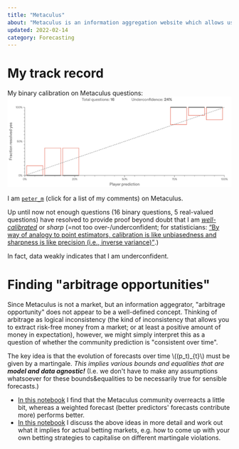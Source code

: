 ```yaml
---
title: "Metaculus"
about: "Metaculus is an information aggregation website which allows users to compare their probabilistic forecasts to those of others. My track record can be found here."
updated: 2022-02-14
category: Forecasting
---
```

# My track record

My binary calibration on Metaculus questions:
![Binary Calibration on Metaculus](/assets/metaculus_binary_calibration.png)

I am [`peter_m`](https://www.metaculus.com/accounts/profile/118245/) (click for a list of my comments) on Metaculus.

Up until now not enough questions (16 binary questions, 5 real-valued questions) have resolved to provide proof beyond doubt that I am <em>[well-calibrated](https://en.wikipedia.org/wiki/Calibration_(statistics)#In_prediction_and_forecasting)</em> or <em>sharp</em> (=not too over-/underconfident; for statisticians: <a href="https://statmodeling.stat.columbia.edu/2019/09/05/gneiting-on-calibration-and-sharpness/"><q>By way of analogy to point estimators, calibration is like unbiasedness and sharpness is like precision (i.e., inverse variance)</q></a>.)

In fact, data weakly indicates that I am underconfident.

# Finding "arbitrage opportunities"

Since Metaculus is not a market, but an information aggegrator, "arbitrage opportunity" does not appear to be a well-defined concept. Thinking of arbitrage as logical inconsistency (the kind of inconsistency that allows you to extract risk-free money from a market; or at least a positive amount of money in expectation), however, we might simply interpret this as a question of whether the community prediction is "consistent over time". 

The key idea is that the evolution of forecasts over time \\((p_t)_{t}\\) must be given by a martingale. *This implies various bounds and equalities that are **model and data agnostic!*** (I.e. we don't have to make any assumptions whatsoever for these bounds&equalities to be necessarily true for sensible forecasts.)

* [In this notebook](https://colab.research.google.com/drive/1Axi7hf6fOJozq5VaMXFhHZz7TBN4O1dw) I find that the Metaculus community overreacts a little bit, whereas a weighted forecast (better predictors' forecasts contribute more) performs better.
* [In this notebook](https://colab.research.google.com/drive/1z9khR2P2CY-B1OvlJC-tzqPvzxr4Bqt5) I discuss the above ideas in more detail and work out what it implies for actual betting markets, e.g. how to come up with your own betting strategies to capitalise on different martingale violations.

<!--Before diving into the data, we need to make a small detour on what "being consistent over time" implies for a forecast:

## Optional stopping bounds on big updates
<span markdown="0">Denote by \(\mathcal F=(\mathcal F_t)_t\) a <a href="https://en.wikipedia.org/wiki/Filtration_(probability_theory)">filtration</a> of our filtered probability space \((\Omega,\mathcal A,\mathcal F,\mathbb P)\). Informally, \(\mathcal F_t\) stands for the set of events whose occurrence you are aware of at "time" \(t\) (i.e. you know whether they happened or not), or, in other words, it <q>models the information that is available at a given point</q>.</span>

<span markdown="0">Assume we are interested in whether some political party gets elected in the upcoming election; call this event \(A\in\mathcal A\). Our (subjective, at time \(t\)) probability \(p_t\) of \(A\) being true can be written as a conditional expectation \[p_t=\mathbb E[1_A\mid\mathcal F_t].\]
It is well known that \(t\mapsto p_t\) is a martingale.</span>

<span markdown="0">Upon learning more about the world (e.g. as time goes on and new polls are published), we need to update our forecasts. Clearly, if, at some point in time \(s<t\), we have \(p_s=0.01\), then the probability of \(p_t=1\) (i.e. \(A\) ever coming true) for any \(t>s\) is \(0.01\). But martingales give us more! We can also bound the probability of \(\sup_{t>s}p_t>x\) for any \(x\). Intuitively, if at some point a well-calibrated forecaster assigned very low probability to some event, their probabilities should hardly ever exceed a significantly higher probability ever again. The optional stopping theorem allows us to make this rigorous and indeed we get for any \([0,1]\)-valued martingale \((X_t)_t\) with \(X_T\in\{0,1\}\) (i.e. the question is resolved by time \(T\)) and stopping time \(\tau=T\land \inf\{t>0:X_t\geq p\}\) that \[\mathbb EX_0 = \mathbb E X_\tau = \underbrace{\mathbb P(X_\tau\geq p)}_{=:q}\underbrace{\dots}_{\in[p,1]}+(1-q)0 \Rightarrow \mathbb P(\sup_{t>0}X_t\geq p)\in [X_0,X_0/p]. \]
</span>

## Comparing theory with data

<span markdown="0">Now we might, for example, look at questions where the community forecast (consisting of at least 10 different forecasts, say) was below 10% at some point and see how often it exceeded 90% after that again. By the above bound, this ought to happen with probability between 0.1 and 0.1/0.9≈0.11, i.e. for roughly 1 in 10 resolved questions. Now this is not very informative since it is essentially a question about whether the community prediction is well-calibrated. Replacing 90% with 50%, say, gives us the less trivial bound of about 10%–20% of all resolved questions going from ≤10% to ≥50%.</span>

So what does the data say? I fetched data from the [(inofficial?) JSON API](https://www.metaculus.com/api2/questions/?limit=400), but this takes a while since we can't download everything in one go. I restricted myself to

* binary questions (`entry['possibilities']['type'] == 'binary'`),
* that are resolved (`entry['resolution']==True`),
* with predictions by at least 15 different users (`entry['distribution']['num']>=15`).

From these datasets (unfortunately only 329 at the time) I took the `['community_prediction']` field from the time series, and appended the `['resolution']` as the "final community prediction". 

What I found was mostly in line with what the above martingale bound predicts, with some outliers that may as well be due to chance since the sample size was not big enough. -->